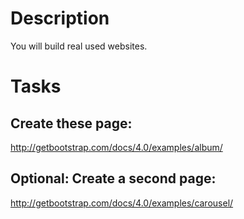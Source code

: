 # Description

You will build real used websites.

# Tasks

## Create these page:

http://getbootstrap.com/docs/4.0/examples/album/

## Optional: Create a second page:

http://getbootstrap.com/docs/4.0/examples/carousel/

